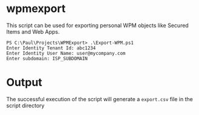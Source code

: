 # wpmexport
This script can be used for exporting personal WPM objects like Secured Items and Web Apps.

```
PS C:\Paul\Projects\WPMExport> .\Export-WPM.ps1
Enter Identity Tenant Id: abc1234
Enter Identity User Name: user@mycompany.com
Enter subdomain: ISP_SUBDOMAIN
```
# Output
The successful execution of the script will generate a `export.csv` file in the script directory
